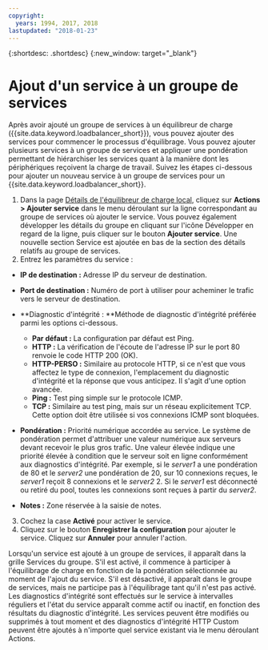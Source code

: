 ```yaml
---
copyright:
  years: 1994, 2017, 2018
lastupdated: "2018-01-23"
---
```


{:shortdesc: .shortdesc}
{:new_window: target="_blank"}

# Ajout d'un service à un groupe de services

Après avoir ajouté un groupe de services à un équilibreur de charge ({{site.data.keyword.loadbalancer_short}}), vous pouvez ajouter des services pour commencer le processus d'équilibrage. Vous pouvez ajouter plusieurs services à un groupe de services et appliquer une pondération permettant de hiérarchiser les services quant à la manière dont les périphériques reçoivent la charge de travail. Suivez les étapes ci-dessous pour ajouter un nouveau service à un groupe de services pour un {{site.data.keyword.loadbalancer_short}}.

1. Dans la page [Détails de l'équilibreur de charge local](view-all-load-balancers.html), cliquez sur **Actions > Ajouter service** dans le menu déroulant sur la ligne correspondant au groupe de services où ajouter le service. Vous pouvez également développer les détails du groupe en cliquant sur l'icône Développer en regard de la ligne, puis cliquer sur le bouton **Ajouter service**. Une nouvelle section Service est ajoutée en bas de la section des détails relatifs au groupe de services.
2. Entrez les paramètres du service :
  - **IP de destination :** Adresse IP du serveur de destination.
  - **Port de destination :** Numéro de port à utiliser pour acheminer le trafic vers le serveur de destination.
  - **Diagnostic d'intégrité : **Méthode de diagnostic d'intégrité préférée parmi les options ci-dessous.

     - **Par défaut :** La configuration par défaut est Ping.
     - **HTTP :** La vérification de l'écoute de l'adresse IP sur le port 80 renvoie le code HTTP 200 (OK).
     - **HTTP-PERSO :** Similaire au protocole HTTP, si ce n'est que vous affectez le type de connexion, l'emplacement du diagnostic d'intégrité et la réponse que vous anticipez. Il s'agit d'une option avancée.
     - **Ping :** Test ping simple sur le protocole ICMP.
     - **TCP :** Similaire au test ping, mais sur un réseau explicitement TCP. Cette option doit être utilisée si vos connexions ICMP sont bloquées.
  - **Pondération :** Priorité numérique accordée au service. Le système de pondération permet d'attribuer une valeur numérique aux serveurs devant recevoir le plus gros trafic. Une valeur élevée indique une priorité élevée à condition que le serveur soit en ligne conformément aux diagnostics d'intégrité. Par exemple, si le _server1_ a une pondération de 80 et le _server2_ une pondération de 20, sur 10 connexions reçues, le _server1_ reçoit 8 connexions et le _server2_ 2. Si le _server1_ est déconnecté ou retiré du pool, toutes les connexions sont reçues à partir du _server2_.
  - **Notes :** Zone réservée à la saisie de notes.
3. Cochez la case **Activé** pour activer le service.
4. Cliquez sur le bouton **Enregistrer la configuration** pour ajouter le service. Cliquez sur **Annuler** pour annuler l'action.

Lorsqu'un service est ajouté à un groupe de services, il apparaît dans la grille Services du groupe. S'il est activé, il commence à participer à l'équilibrage de charge en fonction de la pondération sélectionnée au moment de l'ajout du service. S'il est désactivé, il apparaît dans le groupe de services, mais ne participe pas à l'équilibrage tant qu'il n'est pas activé. Les diagnostics d'intégrité sont effectués sur le service à intervalles réguliers et l'état du service apparaît comme actif ou inactif, en fonction des résultats du diagnostic d'intégrité. Les services peuvent être modifiés ou supprimés à tout moment et des diagnostics d'intégrité HTTP Custom peuvent être ajoutés à n'importe quel service existant via le menu déroulant Actions.
